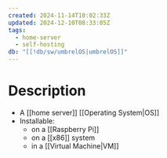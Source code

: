 ```yaml
---
created: 2024-11-14T10:02:33Z
updated: 2024-12-10T08:33:05Z
tags:
  - home-server
  - self-hosting
db: "[[!db/sw/umbrelOS|umbrelOS]]"
---
```

# Description
- A [[home server]] [[Operating System|OS]]
- Installable:
	- on a [[Raspberry Pi]]
	- on a [[x86]] system
	- in a [[Virtual Machine|VM]]
